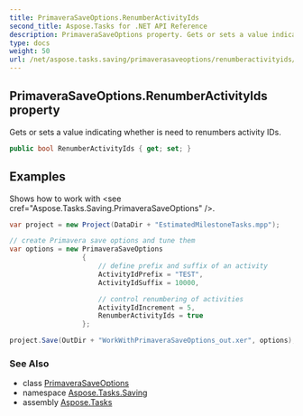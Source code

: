 ```yaml
---
title: PrimaveraSaveOptions.RenumberActivityIds
second_title: Aspose.Tasks for .NET API Reference
description: PrimaveraSaveOptions property. Gets or sets a value indicating whether is need to renumbers activity IDs
type: docs
weight: 50
url: /net/aspose.tasks.saving/primaverasaveoptions/renumberactivityids/
---
```

## PrimaveraSaveOptions.RenumberActivityIds property

Gets or sets a value indicating whether is need to renumbers activity IDs.

```csharp
public bool RenumberActivityIds { get; set; }
```

## Examples

Shows how to work with &lt;see cref="Aspose.Tasks.Saving.PrimaveraSaveOptions" /&gt;.

```csharp
var project = new Project(DataDir + "EstimatedMilestoneTasks.mpp");

// create Primavera save options and tune them
var options = new PrimaveraSaveOptions
                  {
                      // define prefix and suffix of an activity
                      ActivityIdPrefix = "TEST",
                      ActivityIdSuffix = 10000,

                      // control renumbering of activities
                      ActivityIdIncrement = 5,
                      RenumberActivityIds = true
                  };

project.Save(OutDir + "WorkWithPrimaveraSaveOptions_out.xer", options);
```

### See Also

* class [PrimaveraSaveOptions](../)
* namespace [Aspose.Tasks.Saving](../../primaverasaveoptions/)
* assembly [Aspose.Tasks](../../../)


